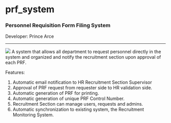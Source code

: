# prf_system
<h3>Personnel Requisition Form Filing System</h3>

Developer: Prince Arce

<hr>
<img src="https://prince-i.github.io/Image/systems/prf_system.png"/>
A system that allows all department to request personnel directly in the system and organized and notify the recruitment section upon approval of each PRF.

Features:

1. Automatic email notification to HR Recruitment Section Supervisor
2. Approval of PRF request from requester side to HR validation side.
3. Automatic generation of PRF for printing.
4. Automatic generation of unique PRF Control Number.
5. Recruitment Section can manage users, requests and admins.
6. Automatic synchronization to existing system, the Recruitment Monitoring System.
